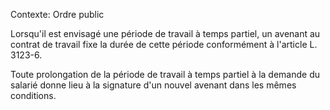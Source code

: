 Contexte: Ordre public

Lorsqu'il est envisagé une période de travail à temps partiel, un avenant au contrat de travail fixe la durée de cette période conformément à l'article L. 3123-6.

Toute prolongation de la période de travail à temps partiel à la demande du salarié donne lieu à la signature d'un nouvel avenant dans les mêmes conditions.